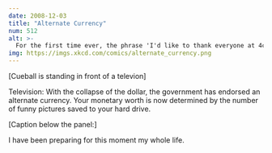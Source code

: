 ```yaml
---
date: 2008-12-03
title: "Alternate Currency"
num: 512
alt: >-
  For the first time ever, the phrase 'I'd like to thank everyone at 4chan for making me successful and happy' is uttered.
img: https://imgs.xkcd.com/comics/alternate_currency.png
---
```

[Cueball is standing in front of a televion]

Television: With the collapse of the dollar, the government has endorsed an alternate currency. Your monetary worth is now determined by the number of funny pictures saved to your hard drive.

[Caption below the panel:]

I have been preparing for this moment my whole life.